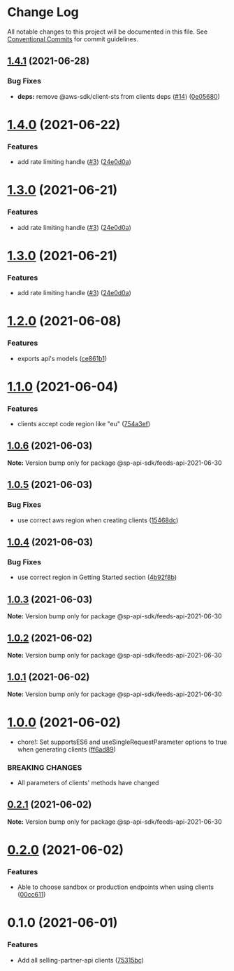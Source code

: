 # Change Log

All notable changes to this project will be documented in this file.
See [Conventional Commits](https://conventionalcommits.org) for commit guidelines.

## [1.4.1](https://github.com/bizon/selling-partner-api-sdk/compare/@sp-api-sdk/feeds-api-2021-06-30@1.4.0...@sp-api-sdk/feeds-api-2021-06-30@1.4.1) (2021-06-28)


### Bug Fixes

* **deps:** remove @aws-sdk/client-sts from clients deps ([#14](https://github.com/bizon/selling-partner-api-sdk/issues/14)) ([0e05680](https://github.com/bizon/selling-partner-api-sdk/commit/0e056808c6df8aef4059aafc57c8797f717cce49))





# [1.4.0](https://github.com/bizon/selling-partner-api-sdk/compare/@sp-api-sdk/feeds-api-2021-06-30@1.2.0...@sp-api-sdk/feeds-api-2021-06-30@1.4.0) (2021-06-22)


### Features

* add rate limiting handle ([#3](https://github.com/bizon/selling-partner-api-sdk/issues/3)) ([24e0d0a](https://github.com/bizon/selling-partner-api-sdk/commit/24e0d0a7e7795b2ed72a7ed7163e52e469630f08))





# [1.3.0](https://github.com/bizon/selling-partner-api-sdk/compare/@sp-api-sdk/feeds-api-2021-06-30@1.2.0...@sp-api-sdk/feeds-api-2021-06-30@1.3.0) (2021-06-21)


### Features

* add rate limiting handle ([#3](https://github.com/bizon/selling-partner-api-sdk/issues/3)) ([24e0d0a](https://github.com/bizon/selling-partner-api-sdk/commit/24e0d0a7e7795b2ed72a7ed7163e52e469630f08))





# [1.3.0](https://github.com/bizon/selling-partner-api-sdk/compare/@sp-api-sdk/feeds-api-2021-06-30@1.2.0...@sp-api-sdk/feeds-api-2021-06-30@1.3.0) (2021-06-21)


### Features

* add rate limiting handle ([#3](https://github.com/bizon/selling-partner-api-sdk/issues/3)) ([24e0d0a](https://github.com/bizon/selling-partner-api-sdk/commit/24e0d0a7e7795b2ed72a7ed7163e52e469630f08))





# [1.2.0](https://github.com/bizon/selling-partner-api-sdk/compare/@sp-api-sdk/feeds-api-2021-06-30@1.1.0...@sp-api-sdk/feeds-api-2021-06-30@1.2.0) (2021-06-08)


### Features

* exports api's models ([ce861b1](https://github.com/bizon/selling-partner-api-sdk/commit/ce861b1eca84b257978a2755d8fbaa5a8b821ad2))





# [1.1.0](https://github.com/bizon/selling-partner-api-sdk/compare/@sp-api-sdk/feeds-api-2021-06-30@1.0.6...@sp-api-sdk/feeds-api-2021-06-30@1.1.0) (2021-06-04)


### Features

* clients accept code region like "eu" ([754a3ef](https://github.com/bizon/selling-partner-api-sdk/commit/754a3ef3e344a3df4d16fd64c365c2971b9f007a))





## [1.0.6](https://github.com/bizon/selling-partner-api-sdk/compare/@sp-api-sdk/feeds-api-2021-06-30@1.0.5...@sp-api-sdk/feeds-api-2021-06-30@1.0.6) (2021-06-03)

**Note:** Version bump only for package @sp-api-sdk/feeds-api-2021-06-30





## [1.0.5](https://github.com/bizon/selling-partner-api-sdk/compare/@sp-api-sdk/feeds-api-2021-06-30@1.0.4...@sp-api-sdk/feeds-api-2021-06-30@1.0.5) (2021-06-03)


### Bug Fixes

* use correct aws region when creating clients ([15468dc](https://github.com/bizon/selling-partner-api-sdk/commit/15468dc1fa7bf1a85bd69ebc2f3764ce7fc6a9b8))





## [1.0.4](https://github.com/bizon/selling-partner-api-sdk/compare/@sp-api-sdk/feeds-api-2021-06-30@1.0.3...@sp-api-sdk/feeds-api-2021-06-30@1.0.4) (2021-06-03)


### Bug Fixes

* use correct region in Getting Started section ([4b92f8b](https://github.com/bizon/selling-partner-api-sdk/commit/4b92f8b85a69b7aab18f3562a87aba0b40f5913c))





## [1.0.3](https://github.com/bizon/selling-partner-api-sdk/compare/@sp-api-sdk/feeds-api-2021-06-30@1.0.2...@sp-api-sdk/feeds-api-2021-06-30@1.0.3) (2021-06-03)

**Note:** Version bump only for package @sp-api-sdk/feeds-api-2021-06-30





## [1.0.2](https://github.com/bizon/selling-partner-api-sdk/compare/@sp-api-sdk/feeds-api-2021-06-30@1.0.1...@sp-api-sdk/feeds-api-2021-06-30@1.0.2) (2021-06-02)

**Note:** Version bump only for package @sp-api-sdk/feeds-api-2021-06-30





## [1.0.1](https://github.com/bizon/selling-partner-api-sdk/compare/@sp-api-sdk/feeds-api-2021-06-30@1.0.0...@sp-api-sdk/feeds-api-2021-06-30@1.0.1) (2021-06-02)

**Note:** Version bump only for package @sp-api-sdk/feeds-api-2021-06-30





# [1.0.0](https://github.com/bizon/selling-partner-api-sdk/compare/@sp-api-sdk/feeds-api-2021-06-30@0.2.1...@sp-api-sdk/feeds-api-2021-06-30@1.0.0) (2021-06-02)


* chore!: Set supportsES6 and useSingleRequestParameter options to true when generating clients ([ff6ad89](https://github.com/bizon/selling-partner-api-sdk/commit/ff6ad89b496dec81f0ce775a50f25615022fcfb2))


### BREAKING CHANGES

* All parameters of clients' methods have changed





## [0.2.1](https://github.com/bizon/selling-partner-api-sdk/compare/@sp-api-sdk/feeds-api-2021-06-30@0.2.0...@sp-api-sdk/feeds-api-2021-06-30@0.2.1) (2021-06-02)

**Note:** Version bump only for package @sp-api-sdk/feeds-api-2021-06-30





# [0.2.0](https://github.com/bizon/selling-partner-api-sdk/compare/@sp-api-sdk/feeds-api-2021-06-30@0.1.0...@sp-api-sdk/feeds-api-2021-06-30@0.2.0) (2021-06-02)


### Features

* Able to choose sandbox or production endpoints when using clients ([00cc611](https://github.com/bizon/selling-partner-api-sdk/commit/00cc611bcaa6153606c8d918ad6946947d6a50de))





# 0.1.0 (2021-06-01)


### Features

* Add all selling-partner-api clients ([75315bc](https://github.com/bizon/selling-partner-api-sdk/commit/75315bc7681537a7803bf658e69b6bf7d4b6bbe2))
